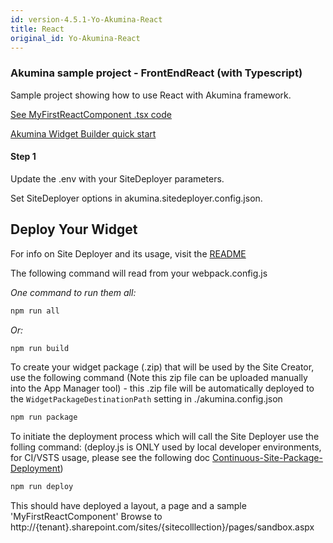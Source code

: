 ```yaml
---
id: version-4.5.1-Yo-Akumina-React
title: React
original_id: Yo-Akumina-React
---
```


### Akumina sample project - FrontEndReact (with Typescript)

Sample project showing how to use React with Akumina framework.

[See MyFirstReactComponent .tsx code](https://github.com/akumina/AkuminaDev/tree/master/FrontEndReact/src/js/widgets/MyFirstReactComponent/js/widgets/MyFirstReactComponent.tsx)


[Akumina Widget Builder quick start](https://github.com/akumina/AkuminaDev/wiki/Akumina-Widget-Builder)

#### Step 1

Update the .env with your SiteDeployer parameters.

Set SiteDeployer options in akumina.sitedeployer.config.json.

## Deploy Your Widget

For info on Site Deployer and its usage, visit the [README](https://github.com/akumina/AkuminaDev/blob/master/SiteDeployer/README.md)

The following command will read from your webpack.config.js

*One command to run them all:*

```bash
npm run all
```
*Or:*

```bash
npm run build
```
To create your widget package (.zip) that will be used by the Site Creator, use the following command (Note this zip file can be uploaded manually into the App Manager tool) - this .zip file will be automatically deployed to the `WidgetPackageDestinationPath` setting in ./akumina.config.json

```bash
npm run package
```

To initiate the deployment process which will call the Site Deployer use the folling command:
(deploy.js is ONLY used by local developer environments, for CI/VSTS usage, please see the following doc [Continuous-Site-Package-Deployment](https://github.com/akumina/AkuminaTraining/wiki/Site-Deployer:-Continuous-Site-Package-Deployment-via-a-console-app))

```bash
npm run deploy 
```

This should have deployed a layout, a page and a sample 'MyFirstReactComponent'
Browse to http://{tenant}.sharepoint.com/sites/{sitecolllection}/pages/sandbox.aspx